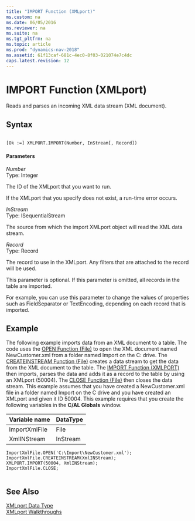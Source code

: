 ```yaml
---
title: "IMPORT Function (XMLport)"
ms.custom: na
ms.date: 06/05/2016
ms.reviewer: na
ms.suite: na
ms.tgt_pltfrm: na
ms.topic: article
ms.prod: "dynamics-nav-2018"
ms.assetid: 61f13caf-681c-4ec0-8f03-021074e7c4dc
caps.latest.revision: 12
---
```

# IMPORT Function (XMLport)
Reads and parses an incoming XML data stream \(XML document\).  
  
## Syntax  
  
```  
  
[Ok :=] XMLPORT.IMPORT(Number, InStream[, Record])  
```  
  
#### Parameters  
 *Number*  
 Type: Integer  
  
 The ID of the XMLport that you want to run.  
  
 If the XMLport that you specify does not exist, a run-time error occurs.  
  
 *InStream*  
 Type: ISequentialStream  
  
 The source from which the import XMLport object will read the XML data stream.  
  
 *Record*  
 Type: Record  
  
 The record to use in the XMLport. Any filters that are attached to the record will be used.  
  
 This parameter is optional. If this parameter is omitted, all records in the table are imported.  
  
 For example, you can use this parameter to change the values of properties such as FieldSeparator or TextEncoding, depending on each record that is imported.  
  
## Example  
 The following example imports data from an XML document to a table. The code uses the [OPEN Function \(File\)](OPEN-Function--File-.md) to open the XML document named NewCustomer.xml from a folder named Import on the C: drive. The [CREATEINSTREAM Function \(File\)](CREATEINSTREAM-Function--File-.md) creates a data stream to get the data from the XML document to the table. The [IMPORT Function \(XMLPORT\)](IMPORT-Function--XMLport-.md) then imports, parses the data and adds it as a record to the table by using an XMLport \(50004\). The [CLOSE Function \(File\)](CLOSE-Function--File-.md) then closes the data stream. This example assumes that you have created a NewCustomer.xml file in a folder named Import on the C drive and you have created an XMLport and given it ID 50004. This example requires that you create the following variables in the **C/AL Globals** window.  
  
|Variable name|DataType|  
|-------------------|--------------|  
|ImportXmlFile|File|  
|XmlINStream|InStream|  
  
```  
ImportXmlFile.OPEN('C:\Import\NewCustomer.xml');  
ImportXmlFile.CREATEINSTREAM(XmlINStream);  
XMLPORT.IMPORT(50004, XmlINStream);  
ImportXmlFile.CLOSE;  
  
```  
  
## See Also  
 [XMLport Data Type](XMLport-Data-Type.md)   
 [XMLport Walkthroughs](XMLport-Walkthroughs.md)